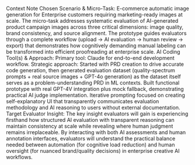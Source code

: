 Context Note
Chosen Scenario & Micro-Task:
E-commerce automatic image generation for Enterprise customers requiring marketing-ready images at scale. The micro-task addresses systematic evaluation of AI-generated product campaign images across three critical dimensions: image quality, brand consistency, and source alignment. The prototype guides evaluators through a complete workflow (upload → AI evaluation → human review → export) that demonstrates how cognitively demanding manual labeling can be transformed into efficient proofreading at enterprise scale.
AI Coding Tool(s) & Approach:
Primary tool: Claude for end-to-end development workflow. Strategic approach: Started with PRD creation to drive accurate code generation, then generated evaluation dataset (quality-spectrum prompts + real source images + GPT-4o generation) as the dataset itself serves as a problem-understanding PRD in ML contexts. Built functional prototype with real GPT-4V integration plus mock fallback, demonstrating practical AI judge implementation. Iterative prompting focused on creating self-explanatory UI that transparently communicates evaluation methodology and AI reasoning to users without external documentation.
Target Evaluator Insight:
The key insight evaluators will gain is experiencing firsthand how structured AI evaluation with transparent reasoning can maintain consistency at scale while revealing where human judgment remains irreplaceable. By interacting with both AI assessments and human annotation interfaces, evaluators will understand the practical balance needed between automation (for cognitive load reduction) and human oversight (for nuanced brand/quality decisions) in enterprise creative AI workflows.
